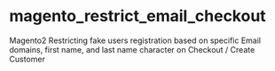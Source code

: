 # magento_restrict_email_checkout
Magento2 Restricting fake users registration based on specific Email domains, first name, and last name character on Checkout / Create Customer
